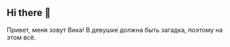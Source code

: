## Hi there 👋
Привет, меня зовут Вика!
В девушке должна быть загадка, поэтому на этом всё.

<!--
**VikaIz/VikaIz** is a ✨ _special_ ✨ repository because its `README.md` (this file) appears on your GitHub profile.



-->
